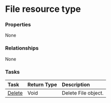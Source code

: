 # File resource type



### Properties
None

### Relationships
None


### Tasks

| Task		   | Return Type	|Description|
|:---------------|:--------|:----------|
|[Delete](../api/file_delete.md) | Void	|Delete File object. |

<!-- uuid: e0e92713-e694-43af-938e-30d0348d1579
2015-10-09 18:16:06 UTC -->